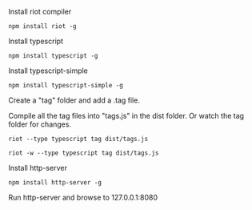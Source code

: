 Install riot compiler

    npm install riot -g

Install typescript

    npm install typescript -g

Install typescript-simple

    npm install typescript-simple -g

Create a "tag" folder and add a .tag file.

Compile all the tag files into "tags.js" in the dist folder.  Or watch the tag folder for changes.

    riot --type typescript tag dist/tags.js

    riot -w --type typescript tag dist/tags.js

Install http-server

    npm install http-server -g

Run http-server and browse to 127.0.0.1:8080
